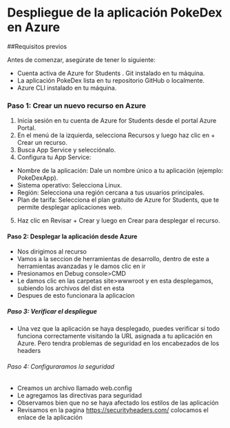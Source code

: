 # Despliegue de la aplicación PokeDex en Azure 

##Requisitos previos

Antes de comenzar, asegúrate de tener lo siguiente:
- Cuenta activa de Azure for Students
. Git instalado en tu máquina.
- La aplicación PokeDex lista en tu repositorio GitHub o localmente.
- Azure CLI instalado en tu máquina.

### Paso 1: Crear un nuevo recurso en Azure

1. Inicia sesión en tu cuenta de Azure for Students desde el portal Azure Portal.
2. En el menú de la izquierda, selecciona Recursos y luego haz clic en + Crear un recurso.
3. Busca App Service y selecciónalo.
4. Configura tu App Service:
- Nombre de la aplicación: Dale un nombre único a tu aplicación (ejemplo: PokeDexApp).
- Sistema operativo: Selecciona Linux.
- Región: Selecciona una región cercana a tus usuarios principales.
- Plan de tarifa: Selecciona el plan gratuito de Azure for Students, que te permite desplegar aplicaciones web.
5. Haz clic en Revisar + Crear y luego en Crear para desplegar el recurso.

#### Paso 2: Desplegar la aplicación desde Azure 
- Nos dirigimos al recurso
- Vamos a la seccion de herramientas de desarrollo, dentro de este a herramientas avanzadas y le damos clic en ir
- Presionamos en Debug console>CMD
- Le damos clic en las carpetas site>wwwroot y en esta desplegamos, subiendo los archivos del dist en esta 
- Despues de esto funcionara la aplicacion

##### Paso 3: Verificar el despliegue

- Una vez que la aplicación se haya desplegado, puedes verificar si todo funciona correctamente visitando la URL asignada a tu aplicación en Azure.
Pero tendra problemas de seguridad en los encabezados de los headers 

###### Paso 4: Configuraramos la seguridad
- Creamos un archivo llamado web.config
- Le agregamos las directivas para seguridad 
- Observamos bien que no se haya afectado los estilos de las aplicación
- Revisamos en la pagina https://securityheaders.com/ colocamos el enlace de la aplicación


